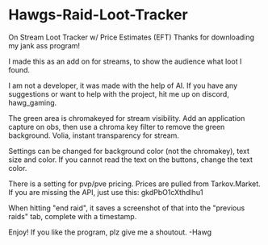 # Hawgs-Raid-Loot-Tracker
On Stream Loot Tracker w/ Price Estimates (EFT)
Thanks for downloading my jank ass program!

I made this as an add on for streams, to show the audience what loot I found. 

I am not a developer, it was made with the help of AI. If you have any suggestions or want to help
with the project, hit me up on discord, hawg_gaming.

The green area is chromakeyed for stream visibility. Add an application capture on obs, then
use a chroma key filter to remove the green background. Volia, instant transparency for stream.

Settings can be changed for background color (not the chromakey), text size and color. If you cannot read the text on the buttons, change the text color.

There is a setting for pvp/pve pricing. Prices are pulled from Tarkov.Market. If you are missing the API, just use this: gkdPbO1cXthdlhu1

When hitting "end raid", it saves a screenshot of that into the "previous raids" tab, complete with a timestamp.

Enjoy! If you like the program, plz give me a shoutout. -Hawg
